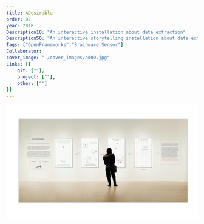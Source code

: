 ```yaml
---
title: ADesirable
order: 02
year: 2018
Description10: "An interactive installation about data extraction"
Description50: "An interactive storytelling installation about data extraction using brainwave and other biofeedback data"
Tags: ["OpenFrameworks","Brainwave Sensor"]
Collaborator:
cover_image: "./cover_images/ad00.jpg"
Links: [{
    git: [""],
    project: [""],
    other: [""]
}]
---
```


![cover](./cover_images/ad00.jpg)